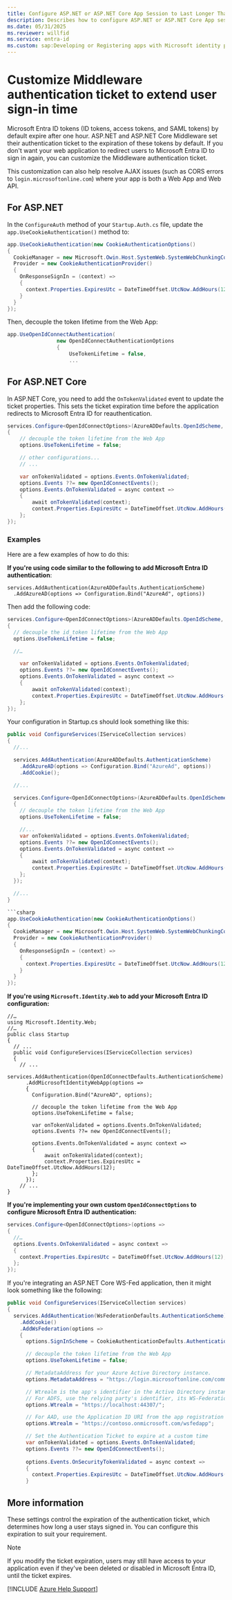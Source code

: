 ```yaml
---
title: Configure ASP.NET or ASP.NET Core App Session to Last Longer Than Entra ID Tokens
description: Describes how to configure ASP.NET or ASP.NET Core App session to last longer than Microsoft Entra ID token.
ms.date: 05/31/2025
ms.reviewer: willfid
ms.service: entra-id
ms.custom: sap:Developing or Registering apps with Microsoft identity platform
---
```

# Customize Middleware authentication ticket to extend user sign-in time

Microsoft Entra ID tokens (ID tokens, access tokens, and SAML tokens) by default expire after one hour. ASP.NET and ASP.NET Core Middleware set their authentication ticket to the expiration of these tokens by default. If you don't want your web application to redirect users to Microsoft Entra ID to sign in again, you can customize the Middleware authentication ticket.

This customization can also help resolve AJAX issues (such as CORS errors to `login.microsoftonline.com`) where your app is both a Web App and Web API.

## For ASP.NET

In the `ConfigureAuth` method of your `Startup.Auth.cs` file, update the `app.UseCookieAuthentication()` method to:

```csharp
app.UseCookieAuthentication(new CookieAuthenticationOptions()
{
  CookieManager = new Microsoft.Owin.Host.SystemWeb.SystemWebChunkingCookieManager(),
  Provider = new CookieAuthenticationProvider()
  {
    OnResponseSignIn = (context) =>
    {
      context.Properties.ExpiresUtc = DateTimeOffset.UtcNow.AddHours(12);
    }
  }
});
```
Then, decouple the token lifetime from the Web App:

```csharp
app.UseOpenIdConnectAuthentication(
                new OpenIdConnectAuthenticationOptions
                {
                    UseTokenLifetime = false,
                    ...

```

## For ASP.NET Core

In ASP.NET Core, you need to add the `OnTokenValidated` event to update the ticket properties. This sets the ticket expiration time before the application redirects to Microsoft Entra ID for reauthentication.

```csharp
services.Configure<OpenIdConnectOptions>(AzureADDefaults.OpenIdScheme, options =>
{
    // decouple the token lifetime from the Web App
    options.UseTokenLifetime = false;

    // other configurations...
    // ...

    var onTokenValidated = options.Events.OnTokenValidated;
    options.Events ??= new OpenIdConnectEvents();
    options.Events.OnTokenValidated = async context =>
    {
        await onTokenValidated(context);
        context.Properties.ExpiresUtc = DateTimeOffset.UtcNow.AddHours(12);
    };
});
```

### Examples

Here are a few examples of how to do this:

**If you're using code similar to the following to add Microsoft Entra ID authentication**:

```
services.AddAuthentication(AzureADDefaults.AuthenticationScheme)
  .AddAzureAD(options => Configuration.Bind("AzureAd", options))
```

Then add the following code:

```csharp
services.Configure<OpenIdConnectOptions>(AzureADDefaults.OpenIdScheme, options =>
{
  // decouple the id_token lifetime from the Web App
  options.UseTokenLifetime = false;

  //…

    var onTokenValidated = options.Events.OnTokenValidated;
    options.Events ??= new OpenIdConnectEvents();
    options.Events.OnTokenValidated = async context =>
    {
        await onTokenValidated(context);
        context.Properties.ExpiresUtc = DateTimeOffset.UtcNow.AddHours(12);
    };
});
```
Your configuration in Startup.cs should look something like this:

```csharp
public void ConfigureServices(IServiceCollection services)
{
  //...

  services.AddAuthentication(AzureADDefaults.AuthenticationScheme)
    .AddAzureAD(options => Configuration.Bind("AzureAd", options))
    .AddCookie();

  //...

  services.Configure<OpenIdConnectOptions>(AzureADDefaults.OpenIdScheme, options =>
  {
    // decouple the token lifetime from the Web App
    options.UseTokenLifetime = false;

    //...
    var onTokenValidated = options.Events.OnTokenValidated;
    options.Events ??= new OpenIdConnectEvents();
    options.Events.OnTokenValidated = async context =>
    {
        await onTokenValidated(context);
        context.Properties.ExpiresUtc = DateTimeOffset.UtcNow.AddHours(12);
    };
  });

  //...
}

```csharp
app.UseCookieAuthentication(new CookieAuthenticationOptions()
{
  CookieManager = new Microsoft.Owin.Host.SystemWeb.SystemWebChunkingCookieManager(),
  Provider = new CookieAuthenticationProvider()
  {
    OnResponseSignIn = (context) =>
    {
      context.Properties.ExpiresUtc = DateTimeOffset.UtcNow.AddHours(12);
    }
  }
});
```

**If you're using `Microsoft.Identity.Web` to add your Microsoft Entra ID configuration:**

```
//…
using Microsoft.Identity.Web;
//…
public class Startup
{
  // ...
  public void ConfigureServices(IServiceCollection services)
  {
    // ...
    services.AddAuthentication(OpenIdConnectDefaults.AuthenticationScheme)
      .AddMicrosoftIdentityWebApp(options =>
      {
        Configuration.Bind("AzureAD", options);

        // decouple the token lifetime from the Web App
        options.UseTokenLifetime = false;

        var onTokenValidated = options.Events.OnTokenValidated;
        options.Events ??= new OpenIdConnectEvents();
     
        options.Events.OnTokenValidated = async context =>
        {
            await onTokenValidated(context);
            context.Properties.ExpiresUtc = DateTimeOffset.UtcNow.AddHours(12);
        };
      });
    // ...
}			
```

**If you're implementing your own custom `OpenIdConnectOptions` to configure Microsoft Entra ID authentication:**

```csharp
services.Configure<OpenIdConnectOptions>(options =>
{
  //…
  options.Events.OnTokenValidated = async context =>
  {
    context.Properties.ExpiresUtc = DateTimeOffset.UtcNow.AddHours(12);
  };
});
```

If you're integrating an ASP.NET Core WS-Fed application, then it might look something like the following:

```csharp
public void ConfigureServices(IServiceCollection services)
{
  services.AddAuthentication(WsFederationDefaults.AuthenticationScheme)  
    .AddCookie()
    .AddWsFederation(options =>
    {
      options.SignInScheme = CookieAuthenticationDefaults.AuthenticationScheme;

      // decouple the token lifetime from the Web App
      options.UseTokenLifetime = false;

      // MetadataAddress for your Azure Active Directory instance.
      options.MetadataAddress = "https://login.microsoftonline.com/common/federationmetadata/2007-06/federationmetadata.xml";

      // Wtrealm is the app's identifier in the Active Directory instance.
      // For ADFS, use the relying party's identifier, its WS-Federation Passive protocol URL:
      options.Wtrealm = "https://localhost:44307/";

      // For AAD, use the Application ID URI from the app registration's Overview blade:
      options.Wtrealm = "https://contoso.onmicrosoft.com/wsfedapp";

      // Set the Authentication Ticket to expire at a custom time      
      var onTokenValidated = options.Events.OnTokenValidated;
      options.Events ??= new OpenIdConnectEvents();
      
      options.Events.OnSecurityTokenValidated = async context =>
      {
        context.Properties.ExpiresUtc = DateTimeOffset.UtcNow.AddHours(12);
      }
```
## More information

These settings control the expiration of the authentication ticket, which determines how long a user stays signed in. You can configure this expiration to suit your requirement.

>[!NOTE]
> If you modify the ticket expiration, users may still have access to your application even if they've been deleted or disabled in Microsoft Entra ID, until the ticket expires.

[!INCLUDE [Azure Help Support](../../../includes/azure-help-support.md)]

